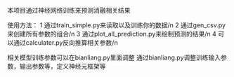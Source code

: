 本项目通过神经网络训练来预测消融相关结果

使用方法：
1 通过train_simple.py来读取以及训练你的数据/n
2 通过gen_csv.py来创建所有参数的组合/n
3 通过plot_all_prediction.py来绘制预测的结果/n
4 可以通过calculater.py反向推算相关参数/n

相关模型训练参数可以在bianliang.py里面调整
通过bianliang.py调整训练输入参数，输出参数等，定义神经元框架等
